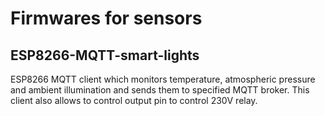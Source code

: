 # Firmwares for sensors
## ESP8266-MQTT-smart-lights
ESP8266 MQTT client which monitors temperature, atmospheric pressure and ambient illumination and sends them to specified MQTT broker. This client also allows to control output pin to control 230V relay.

